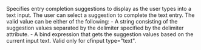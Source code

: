 Specifies entry completion suggestions to
                    display as the user types into a text input. The
                    user can select a suggestion to complete the text
                    entry.
                    The valid value can be either of the following:
                    - A string consisting of the suggestion values
                    separated by the delimiter specified by the
                    delimiter attribute.
                    - A bind expression that gets the suggestion
                    values based on the current input text.
                    Valid only for cfinput type="text".